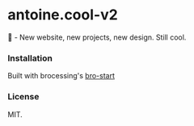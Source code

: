 # antoine.cool-v2
👀 - New website, new projects, new design. Still cool.

### Installation
Built with brocessing's [bro-start](https://github.com/brocessing/bro-start/)

### License
MIT.
